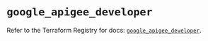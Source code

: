 # `google_apigee_developer`

Refer to the Terraform Registry for docs: [`google_apigee_developer`](https://registry.terraform.io/providers/hashicorp/google-beta/6.41.0/docs/resources/google_apigee_developer).
